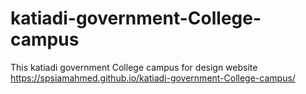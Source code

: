 # katiadi-government-College-campus
This katiadi government College campus for design website 
https://spsiamahmed.github.io/katiadi-government-College-campus/
